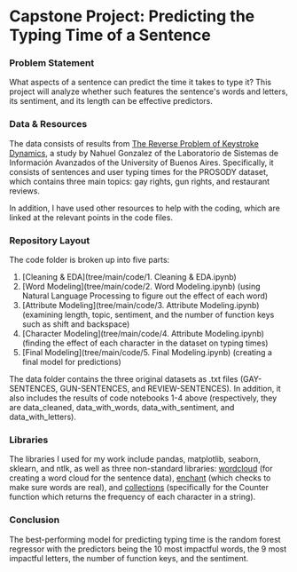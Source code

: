 # Capstone Project: Predicting the Typing Time of a Sentence

### Problem Statement

What aspects of a sentence can predict the time it takes to type it? This project will analyze whether such features the sentence's words and letters, its sentiment, and its length can be effective predictors.

### Data & Resources

The data consists of results from [The Reverse Problem of Keystroke Dynamics](https://ieee-dataport.org/documents/dataset-reverse-problem-keystroke-dynamics-guessing-typed-text-keystroke-timings), a study by Nahuel Gonzalez of the Laboratorio de Sistemas de Información Avanzados of the University of Buenos Aires. Specifically, it consists of sentences and user typing times for the PROSODY dataset, which contains three main topics: gay rights, gun rights, and restaurant reviews.

In addition, I have used other resources to help with the coding, which are linked at the relevant points in the code files.

### Repository Layout

The code folder is broken up into five parts:

1. [Cleaning & EDA](tree/main/code/1. Cleaning & EDA.ipynb)
2. [Word Modeling](tree/main/code/2. Word Modeling.ipynb) (using Natural Language Processing to figure out the effect of each word)
3. [Attribute Modeling](tree/main/code/3. Attribute Modeling.ipynb) (examining length, topic, sentiment, and the number of function keys such as shift and backspace)
4. [Character Modeling](tree/main/code/4. Attribute Modeling.ipynb) (finding the effect of each character in the dataset on typing times)
5. [Final Modeling](tree/main/code/5. Final Modeling.ipynb) (creating a final model for predictions)

The data folder contains the three original datasets as .txt files (GAY-SENTENCES, GUN-SENTENCES, and REVIEW-SENTENCES). In addition, it also includes the results of code notebooks 1-4 above (respectively, they are data_cleaned, data_with_words, data_with_sentiment, and data_with_letters).

### Libraries

The libraries I used for my work include pandas, matplotlib, seaborn, sklearn, and ntlk, as well as three non-standard libraries: [wordcloud](https://amueller.github.io/word_cloud/) (for creating a word cloud for the sentence data), [enchant](http://pyenchant.github.io/pyenchant/) (which checks to make sure words are real), and [collections](https://docs.python.org/3.9/library/collections.html) (specifically for the Counter function which returns the frequency of each character in a string).

### Conclusion

The best-performing model for predicting typing time is the random forest regressor with the predictors being the 10 most impactful words, the 9 most impactful letters, the number of function keys, and the sentiment.